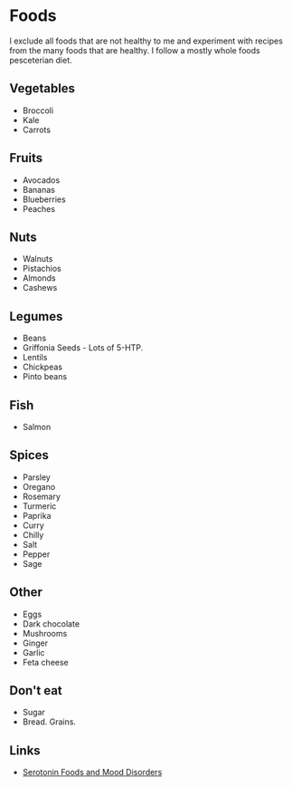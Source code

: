 # Foods
I exclude all foods that are not healthy to me and experiment with recipes from the many foods that are healthy. I follow a mostly whole foods pesceterian diet.

## Vegetables
- Broccoli
- Kale
- Carrots

## Fruits
- Avocados
- Bananas
- Blueberries
- Peaches

## Nuts
- Walnuts
- Pistachios
- Almonds
- Cashews

## Legumes
- Beans
- Griffonia Seeds - Lots of 5-HTP.
- Lentils
- Chickpeas
- Pinto beans

## Fish
- Salmon

## Spices
- Parsley
- Oregano
- Rosemary
- Turmeric
- Paprika
- Curry
- Chilly
- Salt
- Pepper
- Sage

## Other
- Eggs
- Dark chocolate
- Mushrooms
- Ginger
- Garlic
- Feta cheese

## Don't eat
- Sugar
- Bread. Grains.

## Links
- [Serotonin Foods and Mood Disorders](https://bebrainfit.com/serotonin-foods-mood-brain/)